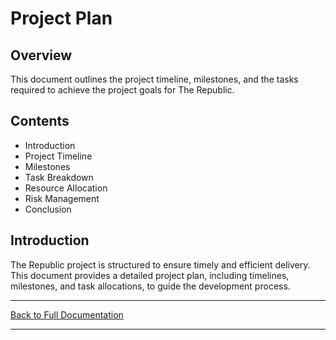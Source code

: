 # Project Plan

## Overview

This document outlines the project timeline, milestones, and the tasks required to achieve the project goals for The Republic.

## Contents

- Introduction
- Project Timeline
- Milestones
- Task Breakdown
- Resource Allocation
- Risk Management
- Conclusion

## Introduction

The Republic project is structured to ensure timely and efficient delivery. This document provides a detailed project plan, including timelines, milestones, and task allocations, to guide the development process.

---

[Back to Full Documentation](./../README.md)

---
